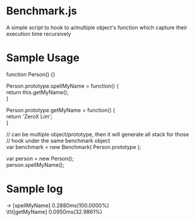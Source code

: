 # Benchmark.js
A simple script to hook to a/multiple object's function which capture their execution time recursively

# Sample Usage

function Person() {}

Person.prototype.spellMyName = function() {<br />
	return this.getMyName();<br />
}<br />

Person.prototype.getMyName = function() {<br />
	return 'ZeroX Lim';<br />
}<br />

// can be multiple object/prototype, then it will generate all stack for those <br />
// hook under the same benchmark object<br />
var benchmark = new Benchmark( Person.prototype );

var person = new Person();<br />
person.spellMyName();<br />

# Sample log
-> [spellMyName] 0.2880ms(100.0000%)<br />
\t\t[getMyName] 0.0950ms(32.9861%)<br />